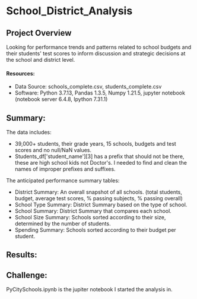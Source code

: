 # School_District_Analysis

## Project Overview
Looking for performance trends and patterns related to school budgets and their students' test scores to inform discussion and strategic decisions at the school and district level. 

#### Resources:
 - Data Source: schools_complete.csv, students_complete.csv
 - Software: Python 3.7.13, Pandas 1.3.5, Numpy 1.21.5, jupyter notebook (notebook server 6.4.8, Ipython 7.31.1)

## Summary:
The data includes:
  - 39,000+ students, their grade years, 15 schools, budgets and test scores and no null/NaN values.
  - Students_df['student_name'][3] has a prefix that should not be there, these are high school kids not Doctor's. I needed to find and clean the names of improper prefixes and suffixes.

The anticipated performance summary tables:  
  - District Summary: An overall snapshot of all schools. (total students, budget, average test scores, % passing subjects, % passing overall)
  - School Type Summary: District Summary based on the type of school.
  - School Summary: District Summary that compares each school.
  - School Size Summary: Schools sorted according to their size, determined by the number of students.
  - Spending Summary: Schools sorted according to their budget per student.
  



## Results:

## Challenge:
PyCitySchools.ipynb is the jupiter notebook I started the analysis in. 